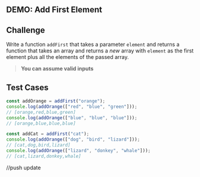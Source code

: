 ## DEMO: Add First Element

## Challenge

Write a function `addFirst` that takes a parameter `element` and returns a function that takes an array and returns a _new_ array with `element` as the first element plus all the elements of the passed array.

> **You can assume valid inputs**

## Test Cases

```js
const addOrange = addFirst("orange");
console.log(addOrange(["red", "blue", "green"]));
// [orange,red,blue,green]
console.log(addOrange(["blue", "blue", "blue"]));
// [orange,blue,blue,blue]

const addCat = addFirst("cat");
console.log(addOrange(["dog", "bird", "lizard"]));
// [cat,dog,bird,lizard]
console.log(addOrange(["lizard", "donkey", "whale"]));
// [cat,lizard,donkey,whale]
```

//push update
